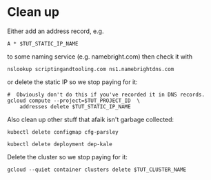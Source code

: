 # Clean up

Either add an address record, e.g.

```
A * $TUT_STATIC_IP_NAME
```

to some naming service (e.g. namebright.com) then check it with

```
nslookup scriptingandtooling.com ns1.namebrightdns.com
```

or delete the static IP so we stop paying for it:

<!-- @deleteStaticIp -->
```
#  Obviously don't do this if you've recorded it in DNS records.
gcloud compute --project=$TUT_PROJECT_ID  \
    addresses delete $TUT_STATIC_IP_NAME
```

Also clean up other stuff that afaik isn't garbage collected:

<!-- @deleteConfigMap -->
```
kubectl delete configmap cfg-parsley
```

<!-- @deleteDeployment -->
```
kubectl delete deployment dep-kale
```

Delete the cluster so we stop paying for it:

<!-- @deleteCluster -->
```
gcloud --quiet container clusters delete $TUT_CLUSTER_NAME
```
